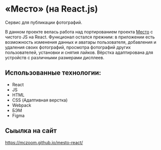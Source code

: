 # «Место» (на React.js)
Сервис для публикации фотографий.

В данном проекте велась работа над портированием проекта [Место](https://github.com/mczoom/mesto) с чистого JS на React.
Функционал остался прежним: в приложении есть возможность изменения данных и аватары пользователя, добавления и удаления своих фотографий,
просмотра фотографий других пользователей, установки и снятия лайков.
Вёрстка адаптирована для устройств с различными размерами дисплеев.

## Использованные технологии:
- React
- JS
- HTML
- CSS (Адаптивная верстка)
- Webpack
- БЭМ
- Figma

## Сыылка на сайт
https://mczoom.github.io/mesto-react/
